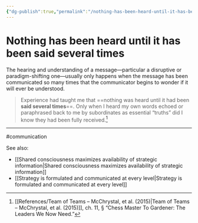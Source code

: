 ```yaml
---
{"dg-publish":true,"permalink":"/nothing-has-been-heard-until-it-has-been-said-several-times/"}
---
```



# Nothing has been heard until it has been said several times

The hearing and understanding of a message—particular a disruptive or paradigm-shifting one—usually only happens when the message has been communicated so many times that the communicator begins to wonder if it will ever be understood.

> Experience had taught me that ==nothing was heard until it had been **said several times**==. Only when I heard my own words echoed or paraphrased back to me by subordinates as essential “truths” did I know they had been fully received.[^1]


---
#communication 

See also:
- [[Shared consciousness maximizes availability of strategic information\|Shared consciousness maximizes availability of strategic information]]
- [[Strategy is formulated and communicated at every level\|Strategy is formulated and communicated at every level]]

[^1]: [[References/Team of Teams – McChrystal, et al. (2015)\|Team of Teams – McChrystal, et al. (2015)]], ch. 11, § “Chess Master To Gardener: The Leaders We Now Need.”